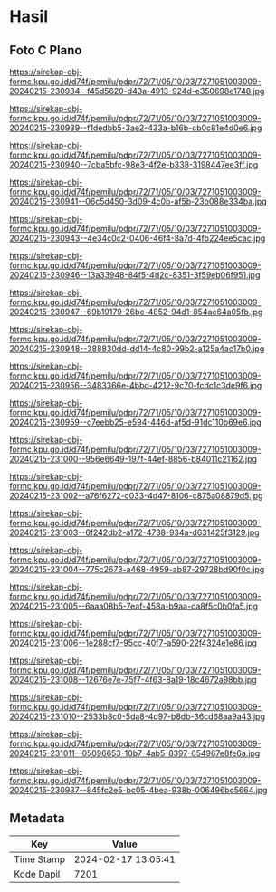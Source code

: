 # Hasil

## Foto C Plano

https://sirekap-obj-formc.kpu.go.id/d74f/pemilu/pdpr/72/71/05/10/03/7271051003009-20240215-230934--f45d5620-d43a-4913-924d-e350698e1748.jpg

https://sirekap-obj-formc.kpu.go.id/d74f/pemilu/pdpr/72/71/05/10/03/7271051003009-20240215-230939--f1dedbb5-3ae2-433a-b16b-cb0c81e4d0e6.jpg

https://sirekap-obj-formc.kpu.go.id/d74f/pemilu/pdpr/72/71/05/10/03/7271051003009-20240215-230940--7cba5bfc-98e3-4f2e-b338-3198447ee3ff.jpg

https://sirekap-obj-formc.kpu.go.id/d74f/pemilu/pdpr/72/71/05/10/03/7271051003009-20240215-230941--06c5d450-3d09-4c0b-af5b-23b088e334ba.jpg

https://sirekap-obj-formc.kpu.go.id/d74f/pemilu/pdpr/72/71/05/10/03/7271051003009-20240215-230943--4e34c0c2-0406-46f4-8a7d-4fb224ee5cac.jpg

https://sirekap-obj-formc.kpu.go.id/d74f/pemilu/pdpr/72/71/05/10/03/7271051003009-20240215-230946--13a33948-84f5-4d2c-8351-3f59eb06f951.jpg

https://sirekap-obj-formc.kpu.go.id/d74f/pemilu/pdpr/72/71/05/10/03/7271051003009-20240215-230947--69b19179-26be-4852-94d1-854ae64a05fb.jpg

https://sirekap-obj-formc.kpu.go.id/d74f/pemilu/pdpr/72/71/05/10/03/7271051003009-20240215-230948--388830dd-dd14-4c80-99b2-a125a4ac17b0.jpg

https://sirekap-obj-formc.kpu.go.id/d74f/pemilu/pdpr/72/71/05/10/03/7271051003009-20240215-230956--3483366e-4bbd-4212-9c70-fcdc1c3de9f6.jpg

https://sirekap-obj-formc.kpu.go.id/d74f/pemilu/pdpr/72/71/05/10/03/7271051003009-20240215-230959--c7eebb25-e594-446d-af5d-91dc110b69e6.jpg

https://sirekap-obj-formc.kpu.go.id/d74f/pemilu/pdpr/72/71/05/10/03/7271051003009-20240215-231000--956e6649-197f-44ef-8856-b84011c21162.jpg

https://sirekap-obj-formc.kpu.go.id/d74f/pemilu/pdpr/72/71/05/10/03/7271051003009-20240215-231002--a76f6272-c033-4d47-8106-c875a08879d5.jpg

https://sirekap-obj-formc.kpu.go.id/d74f/pemilu/pdpr/72/71/05/10/03/7271051003009-20240215-231003--6f242db2-a172-4738-934a-d631425f3129.jpg

https://sirekap-obj-formc.kpu.go.id/d74f/pemilu/pdpr/72/71/05/10/03/7271051003009-20240215-231004--775c2673-a468-4959-ab87-29728bd90f0c.jpg

https://sirekap-obj-formc.kpu.go.id/d74f/pemilu/pdpr/72/71/05/10/03/7271051003009-20240215-231005--6aaa08b5-7eaf-458a-b9aa-da8f5c0b0fa5.jpg

https://sirekap-obj-formc.kpu.go.id/d74f/pemilu/pdpr/72/71/05/10/03/7271051003009-20240215-231006--1e288cf7-95cc-40f7-a590-22f4324e1e86.jpg

https://sirekap-obj-formc.kpu.go.id/d74f/pemilu/pdpr/72/71/05/10/03/7271051003009-20240215-231008--12676e7e-75f7-4f63-8a19-18c4672a98bb.jpg

https://sirekap-obj-formc.kpu.go.id/d74f/pemilu/pdpr/72/71/05/10/03/7271051003009-20240215-231010--2533b8c0-5da8-4d97-b8db-36cd68aa9a43.jpg

https://sirekap-obj-formc.kpu.go.id/d74f/pemilu/pdpr/72/71/05/10/03/7271051003009-20240215-231011--05096653-10b7-4ab5-8397-654967e8fe6a.jpg

https://sirekap-obj-formc.kpu.go.id/d74f/pemilu/pdpr/72/71/05/10/03/7271051003009-20240215-230937--845fc2e5-bc05-4bea-938b-006496bc5664.jpg


## Metadata

| Key        | Value               |
| ---------- | ------------------- |
| Time Stamp | 2024-02-17 13:05:41 |
| Kode Dapil | 7201                |



